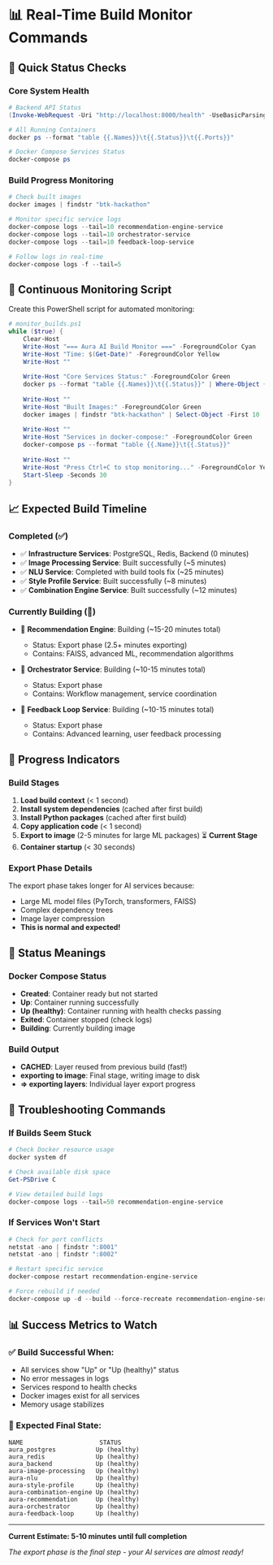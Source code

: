 # 📊 Real-Time Build Monitor Commands

## 🚀 **Quick Status Checks**

### **Core System Health**
```powershell
# Backend API Status
(Invoke-WebRequest -Uri "http://localhost:8000/health" -UseBasicParsing).StatusCode

# All Running Containers
docker ps --format "table {{.Names}}\t{{.Status}}\t{{.Ports}}"

# Docker Compose Services Status
docker-compose ps
```

### **Build Progress Monitoring**
```powershell
# Check built images
docker images | findstr "btk-hackathon"

# Monitor specific service logs
docker-compose logs --tail=10 recommendation-engine-service
docker-compose logs --tail=10 orchestrator-service
docker-compose logs --tail=10 feedback-loop-service

# Follow logs in real-time
docker-compose logs -f --tail=5
```

## 🔄 **Continuous Monitoring Script**

Create this PowerShell script for automated monitoring:

```powershell
# monitor_builds.ps1
while ($true) {
    Clear-Host
    Write-Host "=== Aura AI Build Monitor ===" -ForegroundColor Cyan
    Write-Host "Time: $(Get-Date)" -ForegroundColor Yellow
    Write-Host ""
    
    Write-Host "Core Services Status:" -ForegroundColor Green
    docker ps --format "table {{.Names}}\t{{.Status}}" | Where-Object { $_ -match "aura_" }
    
    Write-Host ""
    Write-Host "Built Images:" -ForegroundColor Green  
    docker images | findstr "btk-hackathon" | Select-Object -First 10
    
    Write-Host ""
    Write-Host "Services in docker-compose:" -ForegroundColor Green
    docker-compose ps --format "table {{.Name}}\t{{.Status}}"
    
    Write-Host ""
    Write-Host "Press Ctrl+C to stop monitoring..." -ForegroundColor Yellow
    Start-Sleep -Seconds 30
}
```

## 📈 **Expected Build Timeline**

### **Completed (✅)**
- ✅ **Infrastructure Services**: PostgreSQL, Redis, Backend (0 minutes)
- ✅ **Image Processing Service**: Built successfully (~5 minutes)
- ✅ **NLU Service**: Completed with build tools fix (~25 minutes)
- ✅ **Style Profile Service**: Built successfully (~8 minutes)
- ✅ **Combination Engine Service**: Built successfully (~12 minutes)

### **Currently Building (🔄)**
- 🔄 **Recommendation Engine**: Building (~15-20 minutes total)
  - Status: Export phase (2.5+ minutes exporting)
  - Contains: FAISS, advanced ML, recommendation algorithms
  
- 🔄 **Orchestrator Service**: Building (~10-15 minutes total)
  - Status: Export phase
  - Contains: Workflow management, service coordination
  
- 🔄 **Feedback Loop Service**: Building (~10-15 minutes total)
  - Status: Export phase  
  - Contains: Advanced learning, user feedback processing

## 🎯 **Progress Indicators**

### **Build Stages**
1. **Load build context** (< 1 second)
2. **Install system dependencies** (cached after first build)
3. **Install Python packages** (cached after first build) 
4. **Copy application code** (< 1 second)
5. **Export to image** (2-5 minutes for large ML packages) ⏳ **Current Stage**
6. **Container startup** (< 30 seconds)

### **Export Phase Details**  
The export phase takes longer for AI services because:
- Large ML model files (PyTorch, transformers, FAISS)
- Complex dependency trees  
- Image layer compression
- **This is normal and expected!**

## 🚦 **Status Meanings**

### **Docker Compose Status**
- **Created**: Container ready but not started
- **Up**: Container running successfully  
- **Up (healthy)**: Container running with health checks passing
- **Exited**: Container stopped (check logs)
- **Building**: Currently building image

### **Build Output**
- **CACHED**: Layer reused from previous build (fast!)
- **exporting to image**: Final stage, writing image to disk
- **=> exporting layers**: Individual layer export progress

## 🔧 **Troubleshooting Commands**

### **If Builds Seem Stuck**
```powershell
# Check Docker resource usage
docker system df

# Check available disk space  
Get-PSDrive C

# View detailed build logs
docker-compose logs --tail=50 recommendation-engine-service
```

### **If Services Won't Start**
```powershell
# Check for port conflicts
netstat -ano | findstr ":8001"
netstat -ano | findstr ":8002"

# Restart specific service
docker-compose restart recommendation-engine-service

# Force rebuild if needed
docker-compose up -d --build --force-recreate recommendation-engine-service
```

## 📊 **Success Metrics to Watch**

### **✅ Build Successful When:**
- All services show "Up" or "Up (healthy)" status
- No error messages in logs
- Services respond to health checks
- Docker images exist for all services
- Memory usage stabilizes

### **🎯 Expected Final State:**
```
NAME                     STATUS
aura_postgres           Up (healthy)
aura_redis              Up (healthy)  
aura_backend            Up (healthy)
aura-image-processing   Up (healthy)
aura-nlu                Up (healthy)
aura-style-profile      Up (healthy)
aura-combination-engine Up (healthy)
aura-recommendation     Up (healthy)
aura-orchestrator       Up (healthy)
aura-feedback-loop      Up (healthy)
```

---

**Current Estimate: 5-10 minutes until full completion**

*The export phase is the final step - your AI services are almost ready!*
